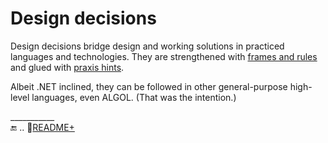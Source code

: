 # Design decisions

Design decisions bridge design and working solutions in practiced languages and technologies. They are strengthened with [frames and rules](../frames) and glued with [praxis hints](https://github.com/BYTESHAUS/read-write/blob/main/README%2B/.net/README%2B/cs-hints.md).

Albeit .NET inclined, they can be followed in other general-purpose high-level languages, even ALGOL. (That was the intention.)

\___________\
🔚 .. 📂[README+](README+)
